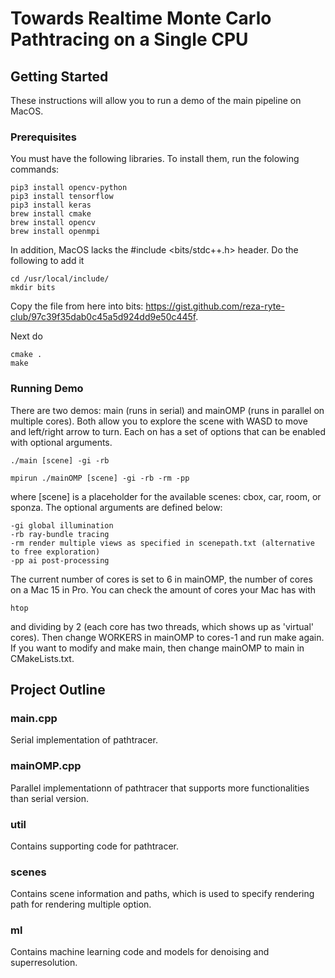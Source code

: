 # Towards Realtime Monte Carlo Pathtracing on a Single CPU



## Getting Started

These instructions will allow you to run a demo of the main pipeline on MacOS.

### Prerequisites

You must have the following libraries. To install them, run the folowing commands:

```
pip3 install opencv-python
pip3 install tensorflow
pip3 install keras
brew install cmake
brew install opencv
brew install openmpi
```

In addition, MacOS lacks the #include <bits/stdc++.h> header. Do the following to add it

```
cd /usr/local/include/
mkdir bits
```
Copy the file from here into bits: https://gist.github.com/reza-ryte-club/97c39f35dab0c45a5d924dd9e50c445f.

Next do
```
cmake .
make
```

### Running Demo
There are two demos: main (runs in serial) and mainOMP (runs in parallel on multiple cores). Both allow you to explore the scene with WASD to move and left/right arrow to turn. Each on has a set of options that can be enabled with optional arguments.

```
./main [scene] -gi -rb
```
```
mpirun ./mainOMP [scene] -gi -rb -rm -pp
```

where [scene] is a placeholder for the available scenes: cbox, car, room, or sponza. The optional arguments are defined below:

```
-gi global illumination
-rb ray-bundle tracing
-rm render multiple views as specified in scenepath.txt (alternative to free exploration)
-pp ai post-processing
```

The current number of cores is set to 6 in mainOMP, the number of cores on a Mac 15 in Pro. You can check the amount of cores your Mac has with

```
htop
```

and dividing by 2 (each core has two threads, which shows up as 'virtual' cores). Then change WORKERS in mainOMP to cores-1 and run make again. If you want to modify and make main, then change mainOMP to main in CMakeLists.txt.

## Project Outline

### main.cpp
Serial implementation of pathtracer. 

### mainOMP.cpp
Parallel implementationn of pathtracer that supports more functionalities than serial version.

### util
Contains supporting code for pathtracer.

### scenes
Contains scene information and paths, which is used to specify rendering path for rendering multiple option. 

### ml
Contains machine learning code and models for denoising and superresolution.


